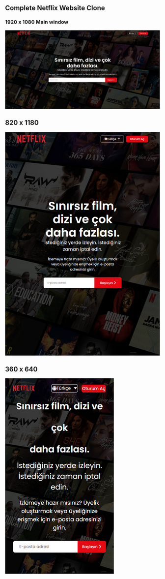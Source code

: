 ## Complete Netflix Website Clone

### 1920 x 1080 Main window
![Main](images/ReadMdPic1.png)

## 820 x 1180
![Responsive](images/ReadMdPic2.png)

## 360 x 640
![Responsive](images/ReadMdPic3.png)